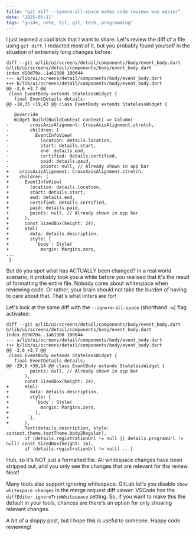 ```yaml
---
title: "git diff --ignore-all-space makes code reviews way easier"
date: "2025-06-11"
tags: "guide, note, til, git, tech, programming"
---
```


I just learned a cool trick that I want to share. Let's review the diff of a file using `git diff`. I redacted most of it, but you probably found yourself in the situation of extremely long changes before:

```
diff --git a/lib/ui/screens/detail/components/body/event_body.dart b/lib/ui/screens/detail/components/body/event_body.dart
index d19d70a..1a61380 100644
--- a/lib/ui/screens/detail/components/body/event_body.dart
+++ b/lib/ui/screens/detail/components/body/event_body.dart
@@ -3,6 +3,7 @@
 class EventBody extends StatelessWidget {
   final EventDetails details;
@@ -18,35 +19,43 @@ class EventBody extends StatelessWidget {
 
   @override
   Widget build(BuildContext context) => Column(
-        crossAxisAlignment: CrossAxisAlignment.stretch,
-        children: [
-          EventInfoView(
-            location: details.location,
-            start: details.start,
-            end: details.end,
-            certified: details.certified,
-            paid: details.paid,
-            points: null, // Already shown in app bar
+    crossAxisAlignment: CrossAxisAlignment.stretch,
+    children: [
+      EventInfoView(
+        location: details.location,
+        start: details.start,
+        end: details.end,
+        certified: details.certified,
+        paid: details.paid,
+        points: null, // Already shown in app bar
+      ),
+      const SizedBox(height: 24),
+      Html(
+        data: details.description,
+        style: {
+          'body': Style(
+            margin: Margins.zero,
...
 }
```

But do you spot what has ACTUALLY been changed? In a real world scenario, it probably took you a while before you realised that it's the result of formatting the entire file. Nobody cares about whitespace when reviewing code. Or rather, your brain should not take the burden of having to care about that. That's what linters are for!

Let's look at the same diff with the `--ignore-all-space` (shorthand `-w`) flag activated:

```
diff --git a/lib/ui/screens/detail/components/body/event_body.dart b/lib/ui/screens/detail/components/body/event_body.dart
index d19d70a..1a61380 100644
--- a/lib/ui/screens/detail/components/body/event_body.dart
+++ b/lib/ui/screens/detail/components/body/event_body.dart
@@ -3,6 +3,7 @@
 class EventBody extends StatelessWidget {
   final EventDetails details;
@@ -29,6 +30,14 @@ class EventBody extends StatelessWidget {
         points: null, // Already shown in app bar
       ),
       const SizedBox(height: 24),
+      Html(
+        data: details.description,
+        style: {
+          'body': Style(
+            margin: Margins.zero,
+          ),
+        },
+      ),
       Text(details.description, style: context.theme.textTheme.body2Regular),
       if (details.registrationUrl != null || details.programUrl != null) const SizedBox(height: 16),
       if (details.registrationUrl != null) ...[
```

Huh, so it's NOT just a formatted file. All whitespace changes have been stripped out, and you only see the changes that are relevant for the review. Neat!

Many tools also support ignoring whitespace. GitLab let's you disable `Show whitespace changes` in the merge request diff viewer. VSCode has the `diffEditor.ignoreTrimWhitespace` setting. So, if you want to make this the default in your tools, chances are there's an option for only showing relevant changes.

A bit of a sloppy post, but I hope this is useful to someone. Happy code reviewing!
